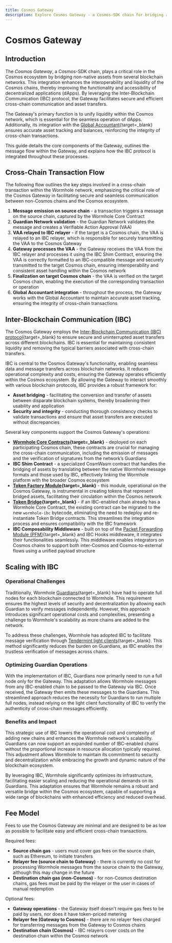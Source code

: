 ```yaml
---
title: Cosmos Gateway
description: Explore Cosmos Gateway - a Cosmos-SDK chain for bridging assets into Cosmos, enhancing liquidity, and cross-chain communication with IBC integration.
---
```


# Cosmos Gateway 

## Introduction 

The _Cosmos Gateway_, a Cosmos-SDK chain, plays a critical role in the Cosmos ecosystem by bridging non-native assets from several blockchain networks. This integration enhances the interoperability and liquidity of the Cosmos chains, thereby improving the functionality and accessibility of decentralized applications (dApps). By leveraging the Inter-Blockchain Communication (IBC) protocol, the Gateway facilitates secure and efficient cross-chain communication and asset transfers. 

The Gateway's primary function is to unify liquidity within the Cosmos network, which is essential for the seamless operation of dApps. Additionally, its integration with the [Global Accountant](https://github.com/wormhole-foundation/wormhole/blob/main/whitepapers/0011_accountant.md){target=\_blank} ensures accurate asset tracking and balances, reinforcing the integrity of cross-chain transactions.

This guide details the core components of the Gateway, outlines the message flow within the Gateway, and explains how the IBC protocol is integrated throughout these processes.

## Cross-Chain Transaction Flow

The following flow outlines the key steps involved in a cross-chain transaction within the Wormhole network, emphasizing the critical role of the Cosmos Gateway in facilitating secure and seamless communication between non-Cosmos chains and the Cosmos ecosystem.

1. **Message emission on source chain** - a transaction triggers a message on the source chain, captured by the Wormhole Core Contract
2. **Guardian Network validation** - the Guardian Network validates the message and creates a Verifiable Action Approval (VAA)
3. **VAA relayed to IBC relayer** - if the target is a Cosmos chain, the VAA is relayed to an IBC relayer, which is responsible for securely transmitting the VAA to the Cosmos Gateway
4. **Gateway processes the VAA** - the Gateway receives the VAA from the IBC relayer and processes it using the IBC Shim Contract, ensuring the VAA is correctly formatted to an IBC-compatible message and securely transmitted to the target Cosmos chain, ensuring interoperability and consistent asset handling within the Cosmos network
5. **Finalization on target Cosmos chain** - the VAA is verified on the target Cosmos chain, enabling the execution of the corresponding transaction or operation
6. **Global Accountant integration** - throughout the process, the Gateway works with the Global Accountant to maintain accurate asset tracking, ensuring the integrity of cross-chain transactions

<!-- add diagram here -->

## Inter-Blockchain Communication (IBC)

The Cosmos Gateway employs the [Inter-Blockchain Communication (IBC) protocol](https://tutorials.cosmos.network/academy/3-ibc/1-what-is-ibc.html){target=\_blank} to ensure secure and uninterrupted asset transfers across different blockchains. IBC is essential for maintaining consistent liquidity and removing the typical barriers associated with cross-chain transfers.

IBC is central to the Cosmos Gateway's functionality, enabling seamless data and message transfers across blockchain networks. It reduces operational complexity and costs, ensuring the Gateway operates efficiently within the Cosmos ecosystem. By allowing the Gateway to interact smoothly with various blockchain protocols, IBC provides a robust framework for:

- **Asset bridging** - facilitating the conversion and transfer of assets between disparate blockchain systems, thereby broadening their usability and application
- **Security and integrity** - conducting thorough consistency checks to validate transactions and ensure that asset transfers are executed without discrepancies

Several key components support the Cosmos Gateway's operations:

- **[Wormhole Core Contracts](/learn/infrastructure/core-contracts/){target=\_blank}** - deployed on each participating Cosmos chain, these contracts are crucial for managing the cross-chain communication, including the emission of messages and the verification of signatures from the network’s Guardians
- **IBC Shim Contract** - a specialized CosmWasm contract that handles the bridging of assets by translating between the native Wormhole message formats and those used by IBC, effectively linking the Wormhole platform with the broader Cosmos ecosystem
- **[Token Factory Module](https://github.com/CosmosContracts/juno/tree/v14.1.1/x/tokenfactory){target=\_blank}** - this module, operational on the Cosmos Gateway, is instrumental in creating tokens that represent bridged assets, facilitating their circulation within the Cosmos network
- **[Token Bridge](/learn/messaging/token-nft-bridge/){target=\_blank}** - if an IBC-enabled chain already has a Wormhole Core Contract, the existing contract can be migrated to the new `wormhole-ibc` bytecode, eliminating the need to redeploy and re-instantiate Token Bridge contracts. This streamlines the integration process and ensures compatibility with the IBC framework
- **IBC Composability Middleware** - built on top of the [Packet Forwarding Module (PFM)](https://github.com/strangelove-ventures/packet-forward-middleware){target=\_blank} and IBC Hooks middleware, it integrates their functionalities seamlessly. This middleware enables integrators on Cosmos chains to support both inter-Cosmos and Cosmos-to-external flows using a unified payload structure

## Scaling with IBC

### Operational Challenges

Traditionally, Wormhole [Guardians](/learn/infrastructure/guardians/){target=\_blank} have had to operate full nodes for each blockchain connected to Wormhole. This requirement ensures the highest levels of security and decentralization by allowing each Guardian to verify messages independently. However, this approach introduces significant operational costs and complexities, presenting a challenge to Wormhole's scalability as more chains are added to the network.

To address these challenges, Wormhole has adopted IBC to facilitate message verification through [Tendermint light clients](https://docs.tendermint.com/v0.34/tendermint-core/light-client.html){target=\_blank}. This method significantly reduces the burden on Guardians, as IBC enables the trustless verification of messages across chains.

### Optimizing Guardian Operations

With the implementation of IBC, Guardians now primarily need to run a full node only for the Gateway. This adaptation allows Wormhole messages from any IBC-enabled chain to be passed to the Gateway via IBC. Once received, the Gateway then emits these messages to the Guardians. This streamlined approach reduces the necessity for Guardians to run multiple full nodes, instead relying on the light client functionality of IBC to verify the authenticity of cross-chain messages efficiently.

### Benefits and Impact

This strategic use of IBC lowers the operational cost and complexity of adding new chains and enhances the Wormhole network's scalability. Guardians can now support an expanded number of IBC-enabled chains without the proportional increase in resource allocation typically required. This adjustment allows Wormhole to maintain its commitment to security and decentralization while embracing the growth and dynamic nature of the blockchain ecosystem.

By leveraging IBC, Wormhole significantly optimizes its infrastructure, facilitating easier scaling and reducing the operational demands on its Guardians. This adaptation ensures that Wormhole remains a robust and versatile bridge within the Cosmos ecosystem, capable of supporting a wide range of blockchains with enhanced efficiency and reduced overhead.

## Fee Model

Fees to use the Cosmos Gateway are minimal and are designed to be as low as possible to facilitate easy and efficient cross-chain transactions.

Required fees: 

- **Source chain gas** - users must cover gas fees on the source chain, such as Ethereum, to initiate transfers
- **Relayer fee (source chain to Gateway)** - there is currently no cost for processing Wormhole messages from the source chain to the Gateway, although this may change in the future
- **Destination chain gas (non-Cosmos)** - for non-Cosmos destination chains, gas fees must be paid by the relayer or the user in cases of manual redemption

Optional fees: 

- **Gateway operations** - the Gateway itself doesn't require gas fees to be paid by users, nor does it have token-priced metering
- **Relayer fee (Gateway to Cosmos)** - there are no relayer fees charged for transferring messages from the Gateway to Cosmos chains
- **Destination chain (Cosmos)** - IBC relayers cover costs on the destination chain within the Cosmos network



